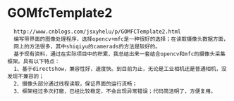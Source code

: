 # GOMfcTemplate2
      http://www.cnblogs.com/jsxyhelu/p/GOMFCTemplate2.html
      编写带界面的图像处理程序，选择opencv+mfc是一种很好的选择；在读取摄像头数据方面，
      网上的方法很多，其中shiqiyu的camerads的方法是较好的。
      基于现有资料，通过在实际项目中的积累，我总结出来一套结合opencv和mfc的摄像头采集框架。具有以下特点：
      1、基于directshow，兼容性好，速度快。到目前为止，无论是工业相机还是普通相机，没发现不兼容的；
      2、摄像头部分通过线程读取，保证界面的运行流畅；
      3、框架经过多次打磨，已经比较稳定，不会出现异常错误；代码简洁明了，方便复用。
 

